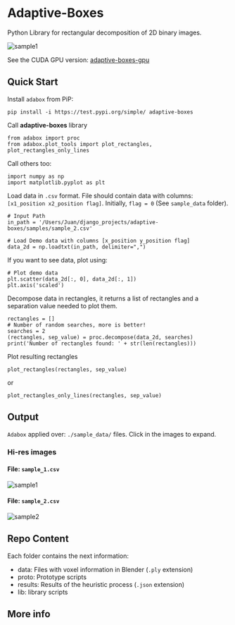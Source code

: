 # Adaptive-Boxes
Python Library for rectangular decomposition of 2D binary images.

<img src="./hires_images/intro.jpg" alt="sample1">

See the CUDA GPU version: <a href="https://github.com/jnfran92/adaptive-boxes-gpu">adaptive-boxes-gpu</a>

## Quick Start

Install `adabox` from PiP:

    pip install -i https://test.pypi.org/simple/ adaptive-boxes
        

Call **adaptive-boxes** library

    from adabox import proc
    from adabox.plot_tools import plot_rectangles, plot_rectangles_only_lines

Call others too:

    import numpy as np
    import matplotlib.pyplot as plt
    
Load data in `.csv` format. File should contain data with columns: `[x1_position x2_position flag]`. 
Initially, `flag = 0` (See `sample_data` folder).

    
    # Input Path
    in_path = '/Users/Juan/django_projects/adaptive-boxes/samples/sample_2.csv'
    
    # Load Demo data with columns [x_position y_position flag]
    data_2d = np.loadtxt(in_path, delimiter=",")


If you want to see data, plot using:

    # Plot demo data
    plt.scatter(data_2d[:, 0], data_2d[:, 1])
    plt.axis('scaled')    
 
Decompose data in rectangles, it returns a list of rectangles and a separation value needed to plot them.

    rectangles = []
    # Number of random searches, more is better!
    searches = 2        
    (rectangles, sep_value) = proc.decompose(data_2d, searches)
    print('Number of rectangles found: ' + str(len(rectangles)))   
   

Plot resulting rectangles

    plot_rectangles(rectangles, sep_value)

or 

    plot_rectangles_only_lines(rectangles, sep_value) 


## Output

`Adabox` applied over: `./sample_data/` files. Click in the images to expand.

### Hi-res images

#### File: `sample_1.csv`

<img src="./hires_images/sample_1.jpg" alt="sample1">

#### File: `sample_2.csv`

<img src="./hires_images/sample_2.jpg" alt="sample2">

## Repo Content

Each folder contains the next information:

- data: Files with voxel information in Blender (`.ply` extension)
- proto: Prototype scripts
- results: Results of the heuristic process (`.json` extension)
- lib: library scripts

## More info

